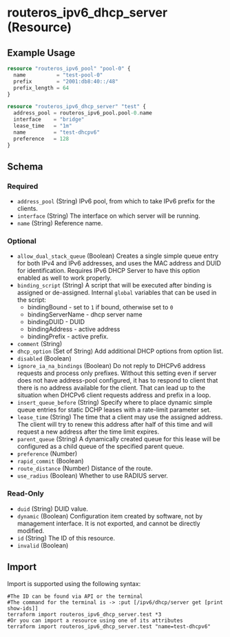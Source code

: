 # routeros_ipv6_dhcp_server (Resource)


## Example Usage
```terraform
resource "routeros_ipv6_pool" "pool-0" {
  name          = "test-pool-0"
  prefix        = "2001:db8:40::/48"
  prefix_length = 64
}

resource "routeros_ipv6_dhcp_server" "test" {
  address_pool = routeros_ipv6_pool.pool-0.name
  interface    = "bridge"
  lease_time   = "1m"
  name         = "test-dhcpv6"
  preference   = 128
}
```

<!-- schema generated by tfplugindocs -->
## Schema

### Required

- `address_pool` (String) IPv6 pool, from which to take IPv6 prefix for the clients.
- `interface` (String) The interface on which server will be running.
- `name` (String) Reference name.

### Optional

- `allow_dual_stack_queue` (Boolean) Creates a single simple queue entry for both IPv4 and IPv6 addresses, and uses the MAC address and DUID for identification. Requires IPv6 DHCP Server to have this option enabled as well to work properly.
- `binding_script` (String) A script that will be executed after binding is assigned or de-assigned. Internal `global` variables that can be used in the script:
    - bindingBound - set to `1` if bound, otherwise set to `0`
    - bindingServerName - dhcp server name
    - bindingDUID - DUID
    - bindingAddress - active address
    - bindingPrefix - active prefix.
- `comment` (String)
- `dhcp_option` (Set of String) Add additional DHCP options from option list.
- `disabled` (Boolean)
- `ignore_ia_na_bindings` (Boolean) Do not reply to DHCPv6 address requests and process only prefixes. Without this setting even if server does not have address-pool configured, it has to respond to client that there is no address available for the client. That can lead up to the situation when DHCPv6 client requests address and prefix in a loop.
- `insert_queue_before` (String) Specify where to place dynamic simple queue entries for static DCHP leases with a rate-limit parameter set.
- `lease_time` (String) The time that a client may use the assigned address. The client will try to renew this address after half of this time and will request a new address after the time limit expires.
- `parent_queue` (String) A dynamically created queue for this lease will be configured as a child queue of the specified parent queue.
- `preference` (Number)
- `rapid_commit` (Boolean)
- `route_distance` (Number) Distance of the route.
- `use_radius` (Boolean) Whether to use RADIUS server.

### Read-Only

- `duid` (String) DUID value.
- `dynamic` (Boolean) Configuration item created by software, not by management interface. It is not exported, and cannot be directly modified.
- `id` (String) The ID of this resource.
- `invalid` (Boolean)

## Import
Import is supported using the following syntax:
```shell
#The ID can be found via API or the terminal
#The command for the terminal is -> :put [/ipv6/dhcp/server get [print show-ids]]
terraform import routeros_ipv6_dhcp_server.test *3
#Or you can import a resource using one of its attributes
terraform import routeros_ipv6_dhcp_server.test "name=test-dhcpv6"
```
